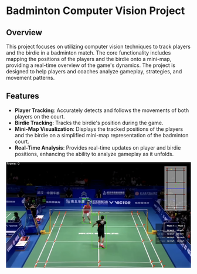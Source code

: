 # Badminton Computer Vision Project

## Overview

This project focuses on utilizing computer vision techniques to track players and the birdie in a badminton match. The core functionality includes mapping the positions of the players and the birdie onto a mini-map, providing a real-time overview of the game's dynamics. The project is designed to help players and coaches analyze gameplay, strategies, and movement patterns.

## Features

- **Player Tracking**: Accurately detects and follows the movements of both players on the court.
- **Birdie Tracking**: Tracks the birdie's position during the game.
- **Mini-Map Visualization**: Displays the tracked positions of the players and the birdie on a simplified mini-map representation of the badminton court.
- **Real-Time Analysis**: Provides real-time updates on player and birdie positions, enhancing the ability to analyze gameplay as it unfolds.

![Badminton CV](README.png)
